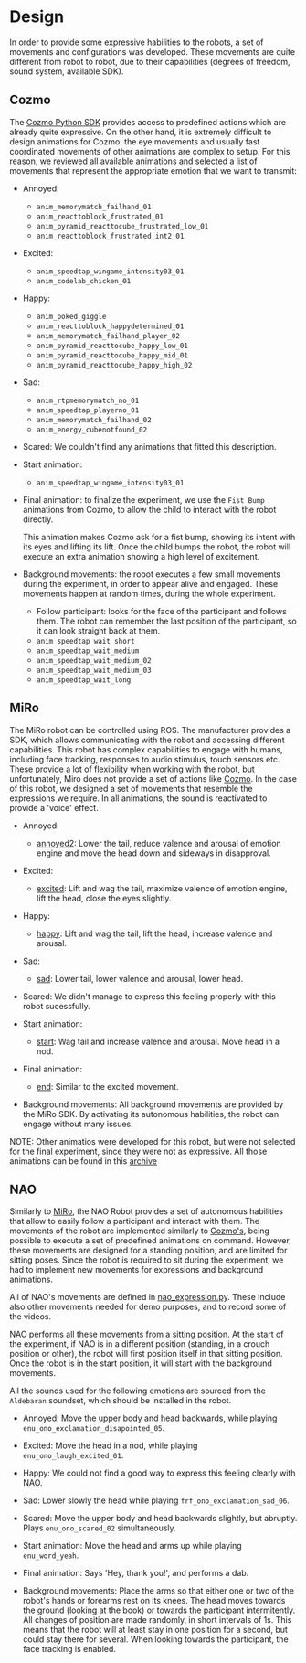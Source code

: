 # Design

In order to provide some expressive habilities to the robots, a set of movements and configurations
was developed.
These movements are quite different from robot to robot, due to their capabilities (degrees of
freedom, sound system, available SDK).

## Cozmo

The [Cozmo Python SDK](https://pypi.org/project/cozmo) provides access to predefined actions which
are already quite expressive.
On the other hand, it is extremely difficult to design animations for Cozmo:
the eye movements and usually fast coordinated movements of other animations are complex to setup.
For this reason, we reviewed all available animations and selected a list of movements that
represent the appropriate emotion that we want to transmit:

- Annoyed:

  - `anim_memorymatch_failhand_01`
  - `anim_reacttoblock_frustrated_01`
  - `anim_pyramid_reacttocube_frustrated_low_01`
  - `anim_reacttoblock_frustrated_int2_01`

- Excited:

  - `anim_speedtap_wingame_intensity03_01`
  - `anim_codelab_chicken_01`

- Happy:

  - `anim_poked_giggle`
  - `anim_reacttoblock_happydetermined_01`
  - `anim_memorymatch_failhand_player_02`
  - `anim_pyramid_reacttocube_happy_low_01`
  - `anim_pyramid_reacttocube_happy_mid_01`
  - `anim_pyramid_reacttocube_happy_high_02`

- Sad:

  - `anim_rtpmemorymatch_no_01`
  - `anim_speedtap_playerno_01`
  - `anim_memorymatch_failhand_02`
  - `anim_energy_cubenotfound_02`

- Scared: We couldn't find any animations that fitted this description.

- Start animation:

  - `anim_speedtap_wingame_intensity03_01`

- Final animation:
  to finalize the experiment, we use the `Fist Bump` animations from Cozmo, to allow the child to
  interact with the robot directly.

  This animation makes Cozmo ask for a fist bump, showing its intent with its eyes and lifting its
  lift.
  Once the child bumps the robot, the robot will execute an extra animation showing a high level of
  excitement.

- Background movements:
  the robot executes a few small movements during the experiment, in order to appear alive and
  engaged.
  These movements happen at random times, during the whole experiment.

  - Follow participant:
    looks for the face of the participant and follows them.
    The robot can remember the last position of the participant, so it can look straight back at
    them.
  - `anim_speedtap_wait_short`
  - `anim_speedtap_wait_medium`
  - `anim_speedtap_wait_medium_02`
  - `anim_speedtap_wait_medium_03`
  - `anim_speedtap_wait_long`

## MiRo

The MiRo robot can be controlled using ROS.
The manufacturer provides a SDK, which allows communicating with the robot and accessing different
capabilities.
This robot has complex capabilities to engage with humans, including face tracking, responses to
audio stimulus, touch sensors etc.
These provide a lot of flexibility when working with the robot, but unfortunately, Miro does not
provide a set of actions like [Cozmo](#cozmo).
In the case of this robot, we designed a set of movements that resemble the expressions we require.
In all animations, the sound is reactivated to provide a 'voice' effect.

- Annoyed:

  - [annoyed2](../readingtorobot/MiRo/animations/archived/annoyed2.json):
    Lower the tail, reduce valence and arousal of emotion engine and move the head down and
    sideways in disapproval.

- Excited:

  - [excited](../readingtorobot/MiRo/animations/excited2.json):
    Lift and wag the tail, maximize valence of emotion engine, lift the head, close
    the eyes slightly.

- Happy:

  - [happy](../readingtorobot/MiRo/animations/happy1.json):
    Lift and wag the tail, lift the head, increase valence and arousal.

- Sad:

  - [sad](../readingtorobot/MiRo/animations/sad1.json):
    Lower tail, lower valence and arousal, lower head.

- Scared: We didn't manage to express this feeling properly with this robot sucessfully.

- Start animation:

  - [start](../readingtorobot/MiRo/animations/start.json):
    Wag tail and increase valence and arousal. Move head in a nod.

- Final animation:

  - [end](../readingtorobot/MiRo/animations/end.json):
    Similar to the excited movement.

- Background movements:
  All background movements are provided by the MiRo SDK.
  By activating its autonomous habilities, the robot can engage without many issues.

NOTE: Other animatios were developed for this robot, but were not selected for the final experiment,
since they were not as expressive.
All those animations can be found in this [archive](../readingtorobot/MiRo/animations/archived)

## NAO

Similarly to [MiRo](#miro), the NAO Robot provides a set of autonomous habilities that allow to
easily follow a participant and interact with them.
The movements of the robot are implemented similarly to [Cozmo's](#cozmo), being possible to
execute a set of predefined animations on command.
However, these movements are designed for a standing position, and are limited for sitting poses.
Since the robot is required to sit during the experiment, we had to implement new movements for
expressions and background animations.

All of NAO's movements are defined in [nao_expression.py](../readingtorobot/NAO/nao_expression.py).
These include also other movements needed for demo purposes, and to record some of the videos.

NAO performs all these movements from a sitting position.
At the start of the experiment, if NAO is in a different position (standing, in a crouch position
or other), the robot will first position itself in that sitting position.
Once the robot is in the start position, it will start with the background movements.

All the sounds used for the following emotions are sourced from the `Aldebaran` soundset, which
should be installed in the robot.

- Annoyed:
  Move the upper body and head backwards, while playing `enu_ono_exclamation_disapointed_05`.

- Excited:
  Move the head in a nod, while playing `enu_ono_laugh_excited_01`.

- Happy:
  We could not find a good way to express this feeling clearly with NAO.

- Sad:
  Lower slowly the head while playing `frf_ono_exclamation_sad_06`.

- Scared:
  Move the upper body and head backwards slightly, but abruptly.
  Plays `enu_ono_scared_02` simultaneously.

- Start animation:
  Move the head and arms up while playing `enu_word_yeah`.

- Final animation:
  Says 'Hey, thank you!', and performs a dab.

- Background movements:
  Place the arms so that either one or two of the robot's hands or forearms rest on its knees.
  The head moves towards the ground (looking at the book) or towards the participant intermitently.
  All changes of position are made randomly, in short intervals of 1s.
  This means that the robot will at least stay in one position for a second, but could stay there
  for several.
  When looking towards the participant, the face tracking is enabled.
